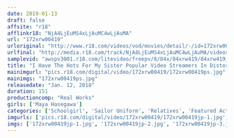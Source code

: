 ```yaml
---
date: 2019-01-13
draft: false
affsite: "r18"
afflinkr18: "NjA4LjEuMS4xLjAuMC4wLjAuMA"
url: "172xrw00419"
urloriginal: "http://www.r18.com/videos/vod/movies/detail/-/id=172xrw00419"
urlfinal: "http://media.r18.com/track/NjA4LjEuMS4xLjAuMC4wLjAuMA/videos/vod/movies/detail/-/id=172xrw00419"
samplevid: "awspv3001.r18.com/litevideo/freepv/8/84x/84xrw419/84xrw419_dmb_w.mp4"
title: "I Have The Hots For My Sister Popular Video Streamers In Distorted Love! My Little Sister Was So Cute That I Decided She Needed Some Breaking In Creampie Training Maya Hasegawa"
mainimgurl: "pics.r18.com/digital/video/172xrw00419/172xrw00419ps.jpg"
mainimgs: "172xrw00419ps.jpg"
releasedate: "Jan. 12, 2018"
duration: 151
productioncomp: "Real Works"
girls: ['Maya Hasegawa']
categories: ['Schoolgirl', 'Sailor Uniform', 'Relatives', 'Featured Actress', 'Training', 'Sister', 'Creampie', 'Threesome / Foursome', 'Deep Throat', 'Hi-Def']
imgurls: ['pics.r18.com/digital/video/172xrw00419/172xrw00419jp-1.jpg', 'pics.r18.com/digital/video/172xrw00419/172xrw00419jp-2.jpg', 'pics.r18.com/digital/video/172xrw00419/172xrw00419jp-3.jpg', 'pics.r18.com/digital/video/172xrw00419/172xrw00419jp-4.jpg', 'pics.r18.com/digital/video/172xrw00419/172xrw00419jp-5.jpg', 'pics.r18.com/digital/video/172xrw00419/172xrw00419jp-6.jpg', 'pics.r18.com/digital/video/172xrw00419/172xrw00419jp-7.jpg', 'pics.r18.com/digital/video/172xrw00419/172xrw00419jp-8.jpg', 'pics.r18.com/digital/video/172xrw00419/172xrw00419jp-9.jpg', 'pics.r18.com/digital/video/172xrw00419/172xrw00419jp-10.jpg', 'pics.r18.com/digital/video/172xrw00419/172xrw00419jp-11.jpg', 'pics.r18.com/digital/video/172xrw00419/172xrw00419jp-12.jpg', 'pics.r18.com/digital/video/172xrw00419/172xrw00419jp-13.jpg', 'pics.r18.com/digital/video/172xrw00419/172xrw00419jp-14.jpg', 'pics.r18.com/digital/video/172xrw00419/172xrw00419jp-15.jpg', 'pics.r18.com/digital/video/172xrw00419/172xrw00419jp-16.jpg', 'pics.r18.com/digital/video/172xrw00419/172xrw00419jp-17.jpg', 'pics.r18.com/digital/video/172xrw00419/172xrw00419jp-18.jpg', 'pics.r18.com/digital/video/172xrw00419/172xrw00419jp-19.jpg', 'pics.r18.com/digital/video/172xrw00419/172xrw00419jp-20.jpg']
imgs: ['172xrw00419jp-1.jpg', '172xrw00419jp-2.jpg', '172xrw00419jp-3.jpg', '172xrw00419jp-4.jpg', '172xrw00419jp-5.jpg', '172xrw00419jp-6.jpg', '172xrw00419jp-7.jpg', '172xrw00419jp-8.jpg', '172xrw00419jp-9.jpg', '172xrw00419jp-10.jpg', '172xrw00419jp-11.jpg', '172xrw00419jp-12.jpg', '172xrw00419jp-13.jpg', '172xrw00419jp-14.jpg', '172xrw00419jp-15.jpg', '172xrw00419jp-16.jpg', '172xrw00419jp-17.jpg', '172xrw00419jp-18.jpg', '172xrw00419jp-19.jpg', '172xrw00419jp-20.jpg']
---
```

